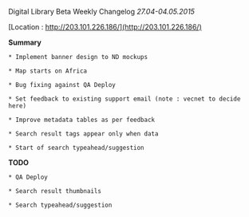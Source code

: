 Digital Library Beta Weekly Changelog
*27.04-04.05.2015*


[Location : http://203.101.226.186/](http://203.101.226.186/)


**Summary**


    * Implement banner design to ND mockups
    
    * Map starts on Africa

    * Bug fixing against QA Deploy
    
    * Set feedback to existing support email (note : vecnet to decide here)
    
    * Improve metadata tables as per feedback
    
    * Search result tags appear only when data

    * Start of search typeahead/suggestion



**TODO**

    * QA Deploy
    
    * Search result thumbnails
    
    * Search typeahead/suggestion

    